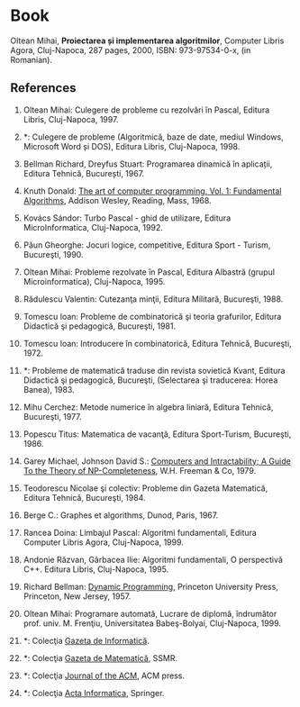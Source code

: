 # Book

Oltean Mihai, __Proiectarea și implementarea algoritmilor__, Computer Libris Agora, Cluj-Napoca, 287 pages, 2000, ISBN: 973-97534-0-x, (in Romanian).

## References

1. Oltean Mihai: Culegere de probleme cu rezolvări în Pascal, Editura Libris, Cluj-Napoca, 1997.

2. *: Culegere de probleme (Algoritmică, baze de date, mediul Windows, Microsoft Word și DOS), Editura Libris, Cluj-Napoca, 1998.

3. Bellman Richard, Dreyfus Stuart: Programarea dinamică în aplicații, Editura Tehnică, București, 1967.

4. Knuth Donald: [The art of computer programming. Vol. 1: Fundamental Algorithms](https://en.wikipedia.org/wiki/The_Art_of_Computer_Programming), Addison Wesley, Reading, Mass, 1968.

5. Kovács Sándor: Turbo Pascal - ghid de utilizare, Editura MicroInformatica, Cluj-Napoca, 1992.

6. Păun Gheorghe: Jocuri logice, competitive, Editura Sport - Turism, Bucureşti, 1990.

7. Oltean Mihai: Probleme rezolvate în Pascal, Editura Albastră (grupul Microinformatica), Cluj-Napoca, 1995.

8. Rădulescu Valentin: Cutezanţa minţii, Editura Militară, Bucureşti, 1988.

9. Tomescu Ioan: Probleme de combinatorică şi teoria grafurilor, Editura Didactică şi pedagogică, Bucureşti, 1981.

10. Tomescu Ioan: Introducere în combinatorică, Editura Tehnică, Bucureşti, 1972.

11. *: Probleme de matematică traduse din revista sovietică Kvant, Editura Didactică şi pedagogică, Bucureşti, (Selectarea şi traducerea: Horea Banea), 1983.

12. Mihu Cerchez: Metode numerice în algebra liniară, Editura Tehnică, Bucureşti, 1977.

13. Popescu Titus: Matematica de vacanţă, Editura Sport-Turism, Bucureşti, 1986.

14. Garey Michael, Johnson David S.: [Computers and Intractability; A Guide To the Theory of  NP-Completeness](https://en.wikipedia.org/wiki/Computers_and_Intractability), W.H. Freeman & Co, 1979.

15. Teodorescu Nicolae şi colectiv: Probleme din Gazeta Matematică, Editura Tehnică, Bucureşti, 1984.

16. Berge C.: Graphes et algorithms, Dunod, Paris, 1967.

17. Rancea Doina: Limbajul Pascal: Algoritmi fundamentali, Editura Computer Libris Agora, Cluj-Napoca, 1999.

18. Andonie Răzvan, Gârbacea Ilie: Algoritmi fundamentali, O perspectivă C++. Editura Libris, Cluj-Napoca, 1995.

19. Richard Bellman: [Dynamic Programming](https://www.amazon.com/Dynamic-Programming-Dover-Computer-Science/dp/0486428095), Princeton University Press, Princeton, New Jersey, 1957.

20. Oltean Mihai: Programare automată, Lucrare de diplomă, îndrumător prof. univ. M. Frenţiu, Universitatea Babeş-Bolyai, Cluj-Napoca, 1999.

21. *: Colecţia [Gazeta de Informatică](https://ginfo.ro/).

22. *: Colecţia [Gazeta de Matematică](https://ssmr.ro/publicatii/gma), SSMR.

23. *: Colecţia [Journal of the ACM](https://dl.acm.org/journal/jacm), ACM press.

24. *: Colecţia [Acta Informatica](https://link.springer.com/journal/236), Springer.